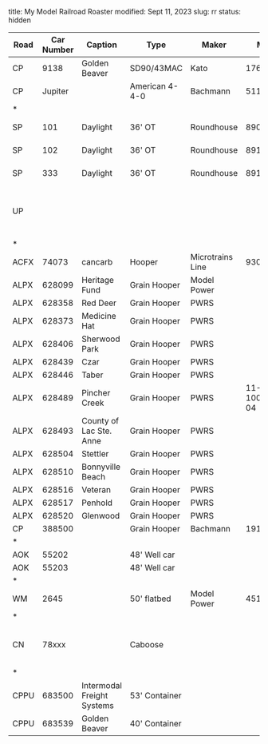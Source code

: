 title: My Model Railroad Roaster
modified: Sept 11, 2023
slug: rr
status: hidden

| Road | Car Number | Caption                    | Type           | Maker            | Model          | Acquisition         | Notes                                      |
| ---- | ---------- | -------------------------- | -------------- | ---------------- | -------------- | ------------------- | ------------------------------------------ |
| CP   | 9138       | Golden Beaver              | SD90/43MAC     | Kato             | 176-5616       | Edmonton train show | DC                                         |
| CP   | Jupiter    |                            | American 4-4-0 | Bachmann         | 51174          |                     | DC                                         |
| \*   |            |                            |                |                  |                |                     |                                            |
| SP   | 101        | Daylight                   | 36' OT         | Roundhouse       | 8909           | Edmonton train show | Overton Coach                              |
| SP   | 102        | Daylight                   | 36' OT         | Roundhouse       | 8910           | Edmonton train show | Overton Combine                            |
| SP   | 333        | Daylight                   | 36' OT         | Roundhouse       | 8912           | Edmonton train show | Overton Baggage                            |
| UP   |            |                            |                |                  |                |                     | ~50' grey passenger car with raised center |
| \*   |            |                            |                |                  |                |                     |                                            |
| ACFX | 74073      | cancarb                    | Hooper         | Microtrains Line | 93070          |                     |                                            |
| ALPX | 628099     | Heritage Fund              | Grain Hooper   | Model Power      |                | square connectors   |
| ALPX | 628358     | Red Deer                   | Grain Hooper   | PWRS             |                | PWRS                |                                            |
| ALPX | 628373     | Medicine Hat               | Grain Hooper   | PWRS             |                | PWRS                |                                            |
| ALPX | 628406     | Sherwood Park              | Grain Hooper   | PWRS             |                | PWRS                |                                            |
| ALPX | 628439     | Czar                       | Grain Hooper   | PWRS             |                | PWRS                |                                            |
| ALPX | 628446     | Taber                      | Grain Hooper   | PWRS             |                | PWRS                |                                            |
| ALPX | 628489     | Pincher Creek              | Grain Hooper   | PWRS             | 11-10001005-04 | PWRS                |                                            |
| ALPX | 628493     | County of Lac Ste. Anne    | Grain Hooper   | PWRS             |                | PWRS                |                                            |
| ALPX | 628504     | Stettler                   | Grain Hooper   | PWRS             |                | PWRS                |                                            |
| ALPX | 628510     | Bonnyville Beach           | Grain Hooper   | PWRS             |                | PWRS                |                                            |
| ALPX | 628516     | Veteran                    | Grain Hooper   | PWRS             |                | PWRS                |                                            |
| ALPX | 628517     | Penhold                    | Grain Hooper   | PWRS             |                | PWRS                |                                            |
| ALPX | 628520     | Glenwood                   | Grain Hooper   | PWRS             |                | PWRS                |                                            |
| CP   | 388500     |                            | Grain Hooper   | Bachmann         | 19177          |                     |                                            |
| \*   |            |                            |                |                  |                |                     |                                            |
| AOK  | 55202      |                            | 48' Well car   |                  |                |                     | no case                                    |
| AOK  | 55203      |                            | 48' Well car   |                  |                |                     | no case                                    |
| \*   |            |                            |                |                  |                |                     |                                            |
| WM   | 2645       |                            | 50' flatbed    | Model Power      | 45160          | Edm train show 2023 |                                            |
| \*   |            |                            |                |                  |                |                     |                                            |
| CN   | 78xxx      |                            | Caboose        |                  |                |                     | made in Yugoslavia; metal body and wheels  |
| \*   |            |                            |                |                  |                |                     |                                            |
| CPPU | 683500     | Intermodal Freight Systems | 53' Container  |                  |                |                     | yellowed                                   |
| CPPU | 683539     | Golden Beaver              | 40' Container  |                  |                |                     | yellowed                                   |
